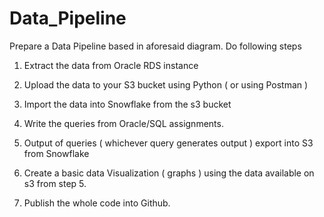 # Data_Pipeline




Prepare a Data Pipeline based in aforesaid diagram. Do following steps

1. Extract the data from Oracle RDS instance

2. Upload the data to your S3 bucket using Python ( or using Postman )

3. Import the data into Snowflake from the s3 bucket

4. Write the queries from Oracle/SQL assignments.

5. Output of queries ( whichever query generates output ) export into S3 from Snowflake

6. Create a basic data Visualization ( graphs ) using the data available on s3 from step 5.

7. Publish the whole code into Github. 
